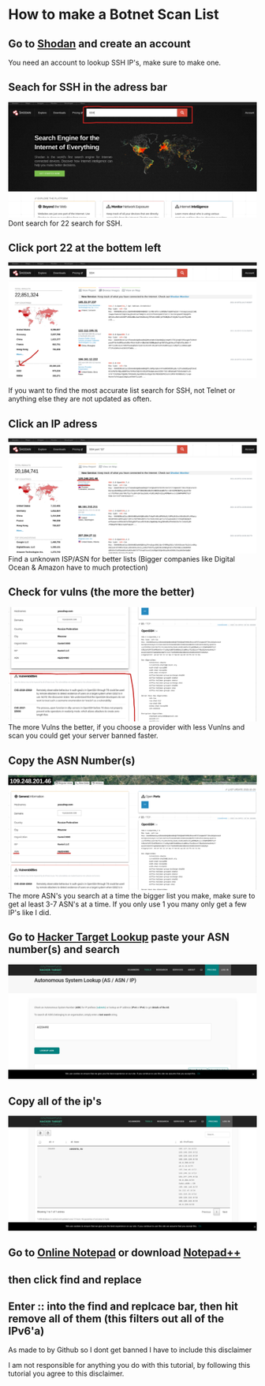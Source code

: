 # How to make a Botnet Scan List

## Go to [Shodan](https://account.shodan.io/register) and create an account
You need an account to lookup SSH IP's, make sure to make one.
## Seach for SSH in the adress bar

![SearchSSH](/images/SearchSSH.png)
Dont search for 22 search for SSH.

## Click port 22  at the bottem left

![Click22](/images/Click22.png)

If you want to find the most accurate list search for SSH, not Telnet or anything else they are not updated as often. 
## Click an IP adress

![ClickIP](/images/ClickIP.png)
Find a unknown ISP/ASN for better lists (Bigger companies like Digital Ocean & Amazon have to much protection)

## Check for vulns (the more the better)

![CheckVulns](/images/CheckVulns.png)
The more Vulns the better, if you choose a provider with less Vunlns and scan you could get your server banned faster.

## Copy the ASN Number(s)

![ClickASN](/images/ClickASN.png)
The more ASN's you search at a time the bigger list you make, make sure to get al least 3-7 ASN's at a time. If you only use 1 you many only get a few IP's like I did.

## Go to [Hacker Target Lookup](https://hackertarget.com/as-ip-lookup/) paste your ASN number(s) and search

![SearchASN](/images/SearchASN.png)


## Copy all of the ip's

![IPList](/images/IPList.png)

## Go to [Online Notepad](https://onlinenotepad.org/notepad) or download [Notepad++](https://notepad-plus-plus.org/downloads/)

## then click find and replace

## Enter  :: into the find and replcace bar, then hit remove all of them (this filters out all of the IPv6'a)


As made to by Github so I dont get banned I have to include this disclaimer 

I am not responsible for anything you do with this tutorial, by following this tutorial you agree to this disclaimer.
